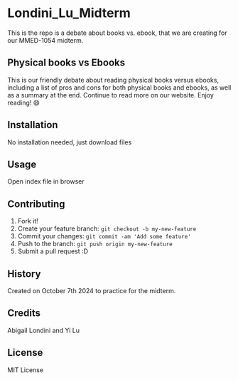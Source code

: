 # Londini_Lu_Midterm
This is the repo is a debate about books vs. ebook, that we are creating for our MMED-1054 midterm.

## Physical books vs Ebooks
This is our friendly debate about reading physical books versus ebooks, including a list of pros and cons for both physical books and ebooks, as well as a summary at the end. Continue to read more on our website. Enjoy reading! :smile:

## Installation
No installation needed, just download files

## Usage
Open index file in browser

## Contributing
1. Fork it!
2. Create your feature branch: `git checkout -b my-new-feature`
3. Commit your changes: `git commit -am 'Add some feature'`
4. Push to the branch: `git push origin my-new-feature`
5. Submit a pull request :D

## History
Created on October 7th 2024 to practice for the midterm.

## Credits
Abigail Londini and Yi Lu

## License
MIT License
